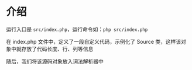 # 介绍
运行入口是 `src/index.php`，运行命令如：`php src/index.php`

在 index.php 文件中，定义了一段自定义代码，示例化了 Source 类，这样该对象中就存放了代码长度、行、列等信息

随后，我们将该源码对象放入词法解析器中
